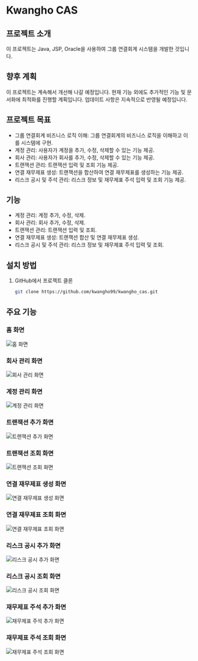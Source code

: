 # Kwangho CAS

## 프로젝트 소개
이 프로젝트는 Java, JSP, Oracle을 사용하여 그룹 연결회계 시스템을 개발한 것입니다.
## 향후 계획
이 프로젝트는 계속해서 개선해 나갈 예정입니다. 현재 기능 외에도 추가적인 기능 및 문서화에 최적화를 진행할 계획입니다. 업데이트 사항은 지속적으로 반영될 예정입니다.

## 프로젝트 목표
- 그룹 연결회계 비즈니스 로직 이해: 그룹 연결회계의 비즈니스 로직을 이해하고 이를 시스템에 구현.
- 계정 관리: 사용자가 계정을 추가, 수정, 삭제할 수 있는 기능 제공.
- 회사 관리: 사용자가 회사를 추가, 수정, 삭제할 수 있는 기능 제공.
- 트랜잭션 관리: 트랜잭션 입력 및 조회 기능 제공.
- 연결 재무제표 생성: 트랜잭션을 합산하여 연결 재무제표를 생성하는 기능 제공.
- 리스크 공시 및 주석 관리: 리스크 정보 및 재무제표 주석 입력 및 조회 기능 제공.

## 기능
- 계정 관리: 계정 추가, 수정, 삭제.
- 회사 관리: 회사 추가, 수정, 삭제.
- 트랜잭션 관리: 트랜잭션 입력 및 조회.
- 연결 재무제표 생성: 트랜잭션 합산 및 연결 재무제표 생성.
- 리스크 공시 및 주석 관리: 리스크 정보 및 재무제표 주석 입력 및 조회.

## 설치 방법
1. GitHub에서 프로젝트 클론
   ```sh
   git clone https://github.com/kwangho99/kwangho_cas.git

## 주요 기능

### 홈 화면
![홈 화면](https://github.com/kwnagho99/Kwangho_CAS/blob/master/홈%20화면.png)

### 회사 관리 화면
![회사 관리 화면](https://github.com/kwnagho99/Kwangho_CAS/blob/master/회사관리.png)

### 계정 관리 화면
![계정 관리 화면](https://github.com/kwnagho99/Kwangho_CAS/blob/master/계정관리.png)

### 트랜잭션 추가 화면
![트랜잭션 추가 화면](https://github.com/kwnagho99/Kwangho_CAS/blob/master/트랜잭션%20입력.png)

### 트랜잭션 조회 화면
![트랜잭션 조회 화면](https://github.com/kwnagho99/Kwangho_CAS/blob/master/트랜잭션%20조회.png)

### 연결 재무제표 생성 화면
![연결 재무제표 생성 화면](https://github.com/kwnagho99/Kwangho_CAS/blob/master/연결%20재무제표%20생성.png)

### 연결 재무제표 조회 화면
![연결 재무제표 조회 화면](https://github.com/kwnagho99/Kwangho_CAS/blob/master/연결%20재무제표%20조회.png)

### 리스크 공시 추가 화면
![리스크 공시 추가 화면](https://github.com/kwnagho99/Kwangho_CAS/blob/master/리스크%20공시%20입력.png)

### 리스크 공시 조회 화면
![리스크 공시 조회 화면](https://github.com/kwnagho99/Kwangho_CAS/blob/master/리스크%20공시%20조회.png)

### 재무제표 주석 추가 화면
![재무제표 주석 추가 화면](https://github.com/kwnagho99/Kwangho_CAS/blob/master/재무제표%20주석%20입력.png)

### 재무제표 주석 조회 화면
![재무제표 주석 조회 화면](https://github.com/kwnagho99/Kwangho_CAS/blob/master/재무제표%20주석%20조회.png)
